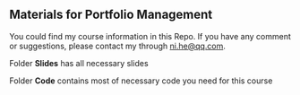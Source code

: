 ## Materials for Portfolio Management

You could find my course information in this Repo. If you have any comment or suggestions, please contact my through ni.he@qq.com. 

Folder **Slides** has all necessary slides 

Folder **Code** contains most of necessary code you need for this course


